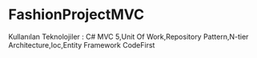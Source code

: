# FashionProjectMVC


Kullanılan Teknolojiler : C# MVC 5,Unit Of Work,Repository Pattern,N-tier Architecture,Ioc,Entity Framework CodeFirst 
